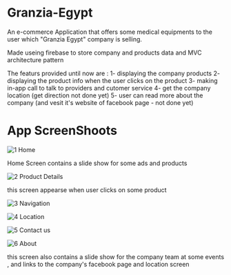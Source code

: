 # Granzia-Egypt

An e-commerce Application that offers some medical equipments to the user which "Granzia Egypt" company is selling.

Made useing firebase to store company and products data and MVC architecture pattern

The featurs provided until now are : 1- displaying the company products 2- displaying the product info when the user clicks on the product 3- making in-app call to talk to providers and cutomer service 4- get the company location (get direction not done yet) 5- user can read more about the company (and vesit it's website of facebook page - not done yet)

# App ScreenShoots

![1 Home](https://user-images.githubusercontent.com/38591127/75373804-b4082d80-58d3-11ea-9516-bc74ba0b34b6.png)

Home Screen contains a slide show for some ads and products 

![2 Product Details](https://user-images.githubusercontent.com/38591127/75373983-16612e00-58d4-11ea-8c7c-42c1cf71c945.png)

this screen appearse when user clicks on some product 

![3 Navigation](https://user-images.githubusercontent.com/38591127/75373998-1f51ff80-58d4-11ea-96d8-fa0a7524e34b.png)

![4 Location](https://user-images.githubusercontent.com/38591127/75373825-bc606880-58d3-11ea-9c8e-dd05bb2c52e2.png)

![5 Contact us](https://user-images.githubusercontent.com/38591127/75373829-be2a2c00-58d3-11ea-8650-cc1027c39a58.png)

![6 About](https://user-images.githubusercontent.com/38591127/75373831-bf5b5900-58d3-11ea-99bb-76b32fbad2c5.png)

this screen also contains a slide show for the company team at some events , and links to the company's facebook page and location screen 
